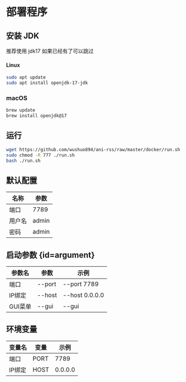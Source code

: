 # 部署程序

## 安装 JDK

推荐使用 jdk17
如果已经有了可以跳过

#### Linux

```bash
sudo apt update
sudo apt install openjdk-17-jdk
```

### macOS

```bash
brew update
brew install openjdk@17
```

## 运行

```bash
wget https://github.com/wushuo894/ani-rss/raw/master/docker/run.sh
sudo chmod -R 777 ./run.sh
bash ./run.sh
```

## 默认配置

| 名称  | 参数    |
|-----|-------|
| 端口  | 7789  |
| 用户名 | admin |
| 密码  | admin |

## 启动参数 {id=argument}

| 参数名   | 参数     | 示例             |
|-------|--------|----------------|
| 端口    | --port | --port 7789    |
| IP绑定  | --host | --host 0.0.0.0 |
| GUI菜单 | --gui  | --gui          |

## 环境变量

| 变量名  | 变量   | 示例      |
|------|------|---------|
| 端口   | PORT | 7789    |
| IP绑定 | HOST | 0.0.0.0 |

